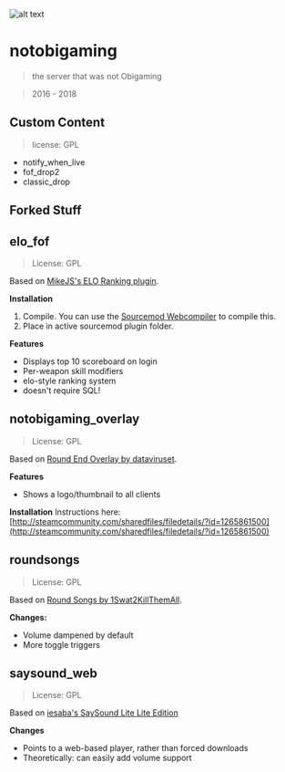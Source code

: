 ![alt text](https://tinoesroho.github.io/notobigaming/img/server_logo.png "Logo Title Text 1")
# notobigaming
> the server that was not Obigaming

> 2016 - 2018


## Custom Content
> license: GPL

- notify_when_live
- fof_drop2
- classic_drop

## Forked Stuff

elo_fof
---
> License: GPL

Based on [MikeJS's ELO Ranking plugin](https://forums.alliedmods.net/showthread.php?p=728645).

**Installation**
1. Compile. You can use the [Sourcemod Webcompiler](http://www.sourcemod.net/compiler.php) to compile this.
2. Place in active sourcemod plugin folder.

**Features**
- Displays top 10 scoreboard on login
- Per-weapon skill modifiers
- elo-style ranking system
- doesn't require SQL!

notobigaming_overlay
---
> License: GPL

Based on [Round End Overlay by dataviruset](https://forums.alliedmods.net/showthread.php?p=1258365).

**Features**
- Shows a logo/thumbnail to all clients

**Installation**
Instructions here: [http://steamcommunity.com/sharedfiles/filedetails/?id=1265861500](http://steamcommunity.com/sharedfiles/filedetails/?id=1265861500)

roundsongs
---
> License: GPL

Based on [Round Songs by 1Swat2KillThemAll](https://forums.alliedmods.net/showthread.php?p=1399574).

**Changes:**

- Volume dampened by default
- More toggle triggers

saysound_web
---
> License: GPL

Based on [iesaba's SaySound Lite Lite Edition](https://github.com/iesaba/SaySound-Lite-Lite-Edition)

**Changes**

- Points to a web-based player, rather than forced downloads
- Theoretically: can easily add volume support
